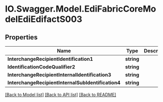 # IO.Swagger.Model.EdiFabricCoreModelEdiEdifactS003
## Properties

Name | Type | Description | Notes
------------ | ------------- | ------------- | -------------
**InterchangeRecipientIdentification1** | **string** |  | [optional] 
**IdentificationCodeQualifier2** | **string** |  | [optional] 
**InterchangeRecipientInternalIdentification3** | **string** |  | [optional] 
**InterchangeRecipientInternalSubIdentification4** | **string** |  | [optional] 

[[Back to Model list]](../README.md#documentation-for-models) [[Back to API list]](../README.md#documentation-for-api-endpoints) [[Back to README]](../README.md)

